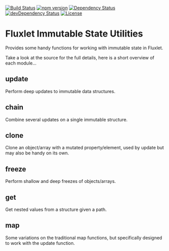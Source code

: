 [![Build Status](https://travis-ci.org/Fluxlet/fluxlet-immutable.svg?branch=master)](https://travis-ci.org/Fluxlet/fluxlet-immutable)
[![npm version](https://img.shields.io/npm/v/fluxlet-immutable.svg)](https://www.npmjs.com/package/fluxlet-immutable)
[![Dependency Status](https://david-dm.org/fluxlet/fluxlet-immutable.svg)](https://david-dm.org/fluxlet/fluxlet-immutable)
[![devDependency Status](https://david-dm.org/fluxlet/fluxlet-immutable/dev-status.svg)](https://david-dm.org/fluxlet/fluxlet-immutable#info=devDependencies)
[![License](https://img.shields.io/github/license/fluxlet/fluxlet-immutable.svg)](LICENSE)

# Fluxlet Immutable State Utilities

Provides some handy functions for working with immutable state in Fluxlet.

Take a look at the source for the full details, here is a short overview of each module...

## update

Perform deep updates to immutable data structures.

## chain

Combine several updates on a single immutable structure.

## clone

Clone an object/array with a mutated property/element, used by update but may also be handy on its own.

## freeze

Perform shallow and deep freezes of objects/arrays.

## get

Get nested values from a structure given a path.

## map

Some variations on the traditional map functions, but specifically designed to
work with the update function.
